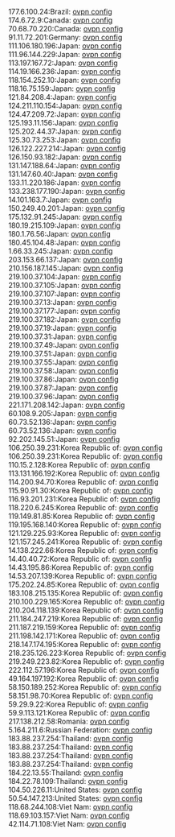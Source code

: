 177.6.100.24:Brazil: [ovpn config](vpn/177_6_100_24.ovpn)  
174.6.72.9:Canada: [ovpn config](vpn/174_6_72_9.ovpn)  
70.68.70.220:Canada: [ovpn config](vpn/70_68_70_220.ovpn)  
91.11.72.201:Germany: [ovpn config](vpn/91_11_72_201.ovpn)  
111.106.180.196:Japan: [ovpn config](vpn/111_106_180_196.ovpn)  
111.96.144.229:Japan: [ovpn config](vpn/111_96_144_229.ovpn)  
113.197.167.72:Japan: [ovpn config](vpn/113_197_167_72.ovpn)  
114.19.166.236:Japan: [ovpn config](vpn/114_19_166_236.ovpn)  
118.154.252.10:Japan: [ovpn config](vpn/118_154_252_10.ovpn)  
118.16.75.159:Japan: [ovpn config](vpn/118_16_75_159.ovpn)  
121.84.208.4:Japan: [ovpn config](vpn/121_84_208_4.ovpn)  
124.211.110.154:Japan: [ovpn config](vpn/124_211_110_154.ovpn)  
124.47.209.72:Japan: [ovpn config](vpn/124_47_209_72.ovpn)  
125.193.11.156:Japan: [ovpn config](vpn/125_193_11_156.ovpn)  
125.202.44.37:Japan: [ovpn config](vpn/125_202_44_37.ovpn)  
125.30.73.253:Japan: [ovpn config](vpn/125_30_73_253.ovpn)  
126.122.227.214:Japan: [ovpn config](vpn/126_122_227_214.ovpn)  
126.150.93.182:Japan: [ovpn config](vpn/126_150_93_182.ovpn)  
131.147.188.64:Japan: [ovpn config](vpn/131_147_188_64.ovpn)  
131.147.60.40:Japan: [ovpn config](vpn/131_147_60_40.ovpn)  
133.11.220.186:Japan: [ovpn config](vpn/133_11_220_186.ovpn)  
133.238.177.190:Japan: [ovpn config](vpn/133_238_177_190.ovpn)  
14.101.163.7:Japan: [ovpn config](vpn/14_101_163_7.ovpn)  
150.249.40.201:Japan: [ovpn config](vpn/150_249_40_201.ovpn)  
175.132.91.245:Japan: [ovpn config](vpn/175_132_91_245.ovpn)  
180.19.215.109:Japan: [ovpn config](vpn/180_19_215_109.ovpn)  
180.1.76.56:Japan: [ovpn config](vpn/180_1_76_56.ovpn)  
180.45.104.48:Japan: [ovpn config](vpn/180_45_104_48.ovpn)  
1.66.33.245:Japan: [ovpn config](vpn/1_66_33_245.ovpn)  
203.153.66.137:Japan: [ovpn config](vpn/203_153_66_137.ovpn)  
210.156.187.145:Japan: [ovpn config](vpn/210_156_187_145.ovpn)  
219.100.37.104:Japan: [ovpn config](vpn/219_100_37_104.ovpn)  
219.100.37.105:Japan: [ovpn config](vpn/219_100_37_105.ovpn)  
219.100.37.107:Japan: [ovpn config](vpn/219_100_37_107.ovpn)  
219.100.37.13:Japan: [ovpn config](vpn/219_100_37_13.ovpn)  
219.100.37.177:Japan: [ovpn config](vpn/219_100_37_177.ovpn)  
219.100.37.182:Japan: [ovpn config](vpn/219_100_37_182.ovpn)  
219.100.37.19:Japan: [ovpn config](vpn/219_100_37_19.ovpn)  
219.100.37.31:Japan: [ovpn config](vpn/219_100_37_31.ovpn)  
219.100.37.49:Japan: [ovpn config](vpn/219_100_37_49.ovpn)  
219.100.37.51:Japan: [ovpn config](vpn/219_100_37_51.ovpn)  
219.100.37.55:Japan: [ovpn config](vpn/219_100_37_55.ovpn)  
219.100.37.58:Japan: [ovpn config](vpn/219_100_37_58.ovpn)  
219.100.37.86:Japan: [ovpn config](vpn/219_100_37_86.ovpn)  
219.100.37.87:Japan: [ovpn config](vpn/219_100_37_87.ovpn)  
219.100.37.96:Japan: [ovpn config](vpn/219_100_37_96.ovpn)  
221.171.208.142:Japan: [ovpn config](vpn/221_171_208_142.ovpn)  
60.108.9.205:Japan: [ovpn config](vpn/60_108_9_205.ovpn)  
60.73.52.136:Japan: [ovpn config](vpn/60_73_52_136.ovpn)  
60.73.52.136:Japan: [ovpn config](vpn/60_73_52_136.ovpn)  
92.202.145.51:Japan: [ovpn config](vpn/92_202_145_51.ovpn)  
106.250.39.231:Korea Republic of: [ovpn config](vpn/106_250_39_231.ovpn)  
106.250.39.231:Korea Republic of: [ovpn config](vpn/106_250_39_231.ovpn)  
110.15.2.128:Korea Republic of: [ovpn config](vpn/110_15_2_128.ovpn)  
113.131.166.192:Korea Republic of: [ovpn config](vpn/113_131_166_192.ovpn)  
114.200.94.70:Korea Republic of: [ovpn config](vpn/114_200_94_70.ovpn)  
115.90.91.30:Korea Republic of: [ovpn config](vpn/115_90_91_30.ovpn)  
116.93.201.231:Korea Republic of: [ovpn config](vpn/116_93_201_231.ovpn)  
118.220.6.245:Korea Republic of: [ovpn config](vpn/118_220_6_245.ovpn)  
119.149.81.85:Korea Republic of: [ovpn config](vpn/119_149_81_85.ovpn)  
119.195.168.140:Korea Republic of: [ovpn config](vpn/119_195_168_140.ovpn)  
121.129.225.93:Korea Republic of: [ovpn config](vpn/121_129_225_93.ovpn)  
121.157.245.241:Korea Republic of: [ovpn config](vpn/121_157_245_241.ovpn)  
14.138.222.66:Korea Republic of: [ovpn config](vpn/14_138_222_66.ovpn)  
14.40.40.72:Korea Republic of: [ovpn config](vpn/14_40_40_72.ovpn)  
14.43.195.86:Korea Republic of: [ovpn config](vpn/14_43_195_86.ovpn)  
14.53.207.139:Korea Republic of: [ovpn config](vpn/14_53_207_139.ovpn)  
175.202.24.85:Korea Republic of: [ovpn config](vpn/175_202_24_85.ovpn)  
183.108.215.135:Korea Republic of: [ovpn config](vpn/183_108_215_135.ovpn)  
210.100.229.165:Korea Republic of: [ovpn config](vpn/210_100_229_165.ovpn)  
210.204.118.139:Korea Republic of: [ovpn config](vpn/210_204_118_139.ovpn)  
211.184.247.219:Korea Republic of: [ovpn config](vpn/211_184_247_219.ovpn)  
211.187.219.159:Korea Republic of: [ovpn config](vpn/211_187_219_159.ovpn)  
211.198.142.171:Korea Republic of: [ovpn config](vpn/211_198_142_171.ovpn)  
218.147.174.195:Korea Republic of: [ovpn config](vpn/218_147_174_195.ovpn)  
218.235.126.223:Korea Republic of: [ovpn config](vpn/218_235_126_223.ovpn)  
219.249.223.82:Korea Republic of: [ovpn config](vpn/219_249_223_82.ovpn)  
222.112.57.196:Korea Republic of: [ovpn config](vpn/222_112_57_196.ovpn)  
49.164.197.192:Korea Republic of: [ovpn config](vpn/49_164_197_192.ovpn)  
58.150.189.252:Korea Republic of: [ovpn config](vpn/58_150_189_252.ovpn)  
58.151.98.70:Korea Republic of: [ovpn config](vpn/58_151_98_70.ovpn)  
59.29.9.22:Korea Republic of: [ovpn config](vpn/59_29_9_22.ovpn)  
59.9.113.121:Korea Republic of: [ovpn config](vpn/59_9_113_121.ovpn)  
217.138.212.58:Romania: [ovpn config](vpn/217_138_212_58.ovpn)  
5.164.211.6:Russian Federation: [ovpn config](vpn/5_164_211_6.ovpn)  
183.88.237.254:Thailand: [ovpn config](vpn/183_88_237_254.ovpn)  
183.88.237.254:Thailand: [ovpn config](vpn/183_88_237_254.ovpn)  
183.88.237.254:Thailand: [ovpn config](vpn/183_88_237_254.ovpn)  
183.88.237.254:Thailand: [ovpn config](vpn/183_88_237_254.ovpn)  
184.22.13.55:Thailand: [ovpn config](vpn/184_22_13_55.ovpn)  
184.22.78.109:Thailand: [ovpn config](vpn/184_22_78_109.ovpn)  
104.50.226.11:United States: [ovpn config](vpn/104_50_226_11.ovpn)  
50.54.147.213:United States: [ovpn config](vpn/50_54_147_213.ovpn)  
118.68.244.108:Viet Nam: [ovpn config](vpn/118_68_244_108.ovpn)  
118.69.103.157:Viet Nam: [ovpn config](vpn/118_69_103_157.ovpn)  
42.114.71.108:Viet Nam: [ovpn config](vpn/42_114_71_108.ovpn)  
